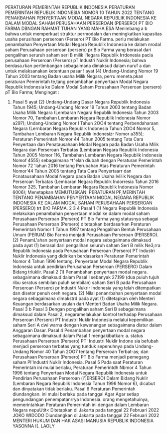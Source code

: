  PERATURAN PEMERINTAH REPUBLIK INDONESIA PERATURAN PEMERINTAH REPUBLIK INDONESIA NOMOR 10 TAHUN 2022 TENTANG PENAI\{BAHAN PENYER'I'AAN MODAL NEGARA REPUBLIK INDONESIA KE DALAM MODAL SAHAM PERUSAHAAN PERSEROAN (PERSERO) PT BIO FARMA DBNGAN RAHMAT TUHAN YANG MAHA ESA Menimbang a b bahwa untuk memperkuat struktur permodalan dan meningkatkan kapasitas usaha perusihaan perseroan (Persero) PT Bio Farma. perlu melakukan penambahan Penyertaan Modal Negara Republik Indonesia ke dalam nrodal saham Perusahaan perseroan (persero) pr Bio Farma yang berasal dari pengalihan seruruh saham seri B milik l'legara Republik Irrdonesia pacla perusahaan Perseroan (Persero) pT Industri Nuklir Indonesia; bahwa berdasa.rkan pertimbangan sebagaimana dimaksud dalam nuruf a dan untuk melaksanakan ketentuan pasar ! ayat (4) Undang-Undang Nomor 19 Tahun 2003 tentang Badan usaha Milik Negara, perru meneta.pkan peraturan Pemerintah te,tang penambahan penyertaan Modal Negara Republik Indonesia ke Dalam Modal Saham Pcrusahaan Perseroan (persero) pT Bio Farma;
Mengingat :

1. Pasal 5 ayat (2) Undang-Undang Dasar Negara Republik Indonesia Tahun 1945; Undang-Undang Nomor 19 Tahun 2003 tentang Badan Usaha Milik Negara (Lembaran Negara Republik Indonesia Tahun 2003 Nomor 70, Tambahan Lembaran Negara Republik Indonesia Nomor a297); Undang-Undang Nomor I Tahun 2OO4 tentang Perbendaharaan Negara (Lernbaran Negara Republik Indonesia Tahun 2OO4 Nomor 5, Tambahan Lembaran Negara Republik Indonesizr Nomor a355); Peraturan Pemerintah Nomor 44 Tahun 2005 tentang Tata Cara Penyertaan dan Penatausahaan Modal Negara pada Badan Usaha Milik Negara dan Perseroan Terbatas (Lembaran Negara Republik Indonesia Tahun 2005 Nomor 116, Tambahan Lembaran Negara Republik Indonesia Nomof 4555) sebagaimana ^t"elah diubah dengan Peraturan Pemerintah Nomor 72 'lahun 2016 tentang Perubahan Atas Peraturan Pemerintah Nomor'44 Tahun 2005 tentang Tata Cara Penyertaarr dan Pcnatausahaan Modal Negara pada Badan Usaha lvlilik Negara dan Perseroan Terbatas (Lembaran Negara Republik Indorresia Tahun 2016 Nomor 325, Tambahan Lembaran Negara Republik Indonesia Nomor 6006); Menetapkan
MEMUTUSKAN:
 PERATURAN PF,MERINTAH TENTANG PENAMBAHAN PENYERTAAN MODAL NEGARA REPUBLIK INDONESIA KE DALAM MODAL SAHAM PERUSAHAAN PERSEROAN (PERSERO) trt BrO FARMA. 2 3 4 Pasal 1 (1) Negara Republik Indonesia melakukan penambahan penyertaan modal ke dalam modal saham Perusahaan Perseroan (Persero) PT Bio Farma yang statusnya sebagai Perusahaan Perseroan (Persero) ditetapkan berdasarkan Peraturan Pemerintah Nomor 1 Tahun 1997 tentang Pengalihan Bentuk Perusahaan Umum (PERUM) Bio Farma menjadi Perusahaan Perseroan (PERSERO). (2) PenamL'ahan penyertaan modal negara sebagaimana dimaksud pada ayat (1) berasal dari pengalihan seluruh saham Seri B milik Ne3,rra Republik Indonesia pada Perusahaan Perseroan (Persero) PT Industri Nuklir Indonesia yang didirikan berdasarkan Peraturan Pemerintah Nomor 4 Tahun 1996 tentang. Penyertaan Modal Negara Republik Indonesia untuk pendirian Perusahaan Perseroan (PERSERO) Dalam Bidang trluklir. Pasal 2 (1) Penambahan penyertaan modal negara. sebagaimana dimaksud dalam Pasal I sebanyak 27.199 (dua puiuh tujuh ribu seratus sembilan puluh sembilan) saham Seri B pada Perusahaan Perseroan (Persero) pr Industri Nukrir Indonesia yang telah ditempatkan dan disetor penuh oreh negara.
(2) Nilai penanrbahan penyertaan modal negara sebagaimana dimakstrd pada ayat (1) ditetapkan oleh Menteri Keuangan berdasarkan usulan dari Menteri Badan Usaha Milik Negara.
Pasal 3
b
Pasal 3
Dengan pcngalihan saham Seri B sebagaimana dimaksud dalam Pasal 2, negaramelakukan kontrol terhadap Perusahaan Perseroan (Persero) PT Industri Nuklir Indonesia melalui kepemilikan saham Seri A dwi warna dengan kewenangan sebagaimana diatur dalam Anggaran Dasar.
Pasal 4
Penambahan penyertaan modal negara sebagaimana dimaksud dalam Pasal 1 mengakibatkan:
a. status Perusahaan Perseroan (Persero) PT' Industri Nuklir Indone sia befubah menjadi perseroan terbatas yang tunduk sepenuhnya pada Undang-Undang Nomor 40 Tahun 2OO7 tentang Perseroan Terbat-as; dan Perusahaan Perseroan (Persero) PT Bio Farma menjadi pemegang saham PI'Industri Nuklir Indonesia.
Pasal 5
Pada saat Peraturan Pemerintah ini mulai berlaku, Peraturan Pemerintdh Nbmor 4 Tahun 1996 tentang Penyertaan Modal Negara Republik Indonesia untuk Pendirian Perusahaan Perseroan (i']ERSERO) Dalam Bidang Nuklir (Lembaran Negara Republik Indonesia Tahun 1996 Nomor 6), dicabut dan dinyatakan tidak berlaku.
Pasal 6
Peraturan Pemerintah diundangkan. ini mulai berlaku pada tanggal Agar Agar setiap pengundangan penempatanrrya Indonesia. orang mengetahuinya, memerintahkan Peraturan Pemerintah ini dengan dalam Lembaran Negara nepuUtit< Ditetapkan di Jakarta pada tanggal 22 Februari 2022 JOKO WIDODO Diundangkan di Jakarta pada tanggal 22 Februari 2022 MENTERI HUKUM DAN HAK ASASI MANUSIA REPUBLIK INDONESIA YASONNA I{. LAOLY